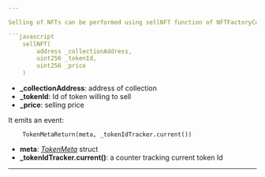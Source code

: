 ```yaml
---

Selling of NFTs can be performed using sellNFT function of NFTFactoryContract contract.

```javascript
    sellNFT(
        address _collectionAddress,
        uint256 _tokenId,
        uint256 _price
    )
```

- **\_collectionAddress**: address of collection
- **\_tokenId**: Id of token willing to sell
- **\_price**: selling price

It emits an event:

```javascripts
    TokenMetaReturn(meta, _tokenIdTracker.current())
```

- **meta**: [_TokenMeta_](/smart-conrtracts/erc721/Structs/3_TokenMeta/) struct
- **\_tokenIdTracker.current()**: a counter tracking current token Id

---
```

